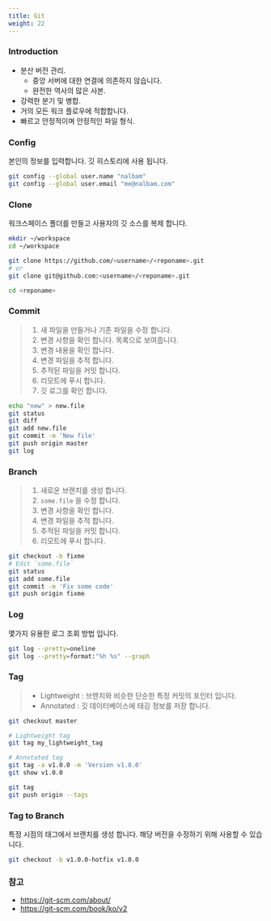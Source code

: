 ```yaml
---
title: Git
weight: 22
---
```


### Introduction

* 분산 버전 관리.
  * 중앙 서버에 대한 연결에 의존하지 않습니다.
  * 완전한 역사의 많은 사본.
* 강력한 분기 및 병합.
* 거의 모든 워크 플로우에 적합합니다.
* 빠르고 안정적이며 안정적인 파일 형식.

### Config

본인의 정보를 입력합니다. 깃 히스토리에 사용 됩니다.

```bash
git config --global user.name "nalbam"
git config --global user.email "me@nalbam.com"
```

### Clone

워크스페이스 폴더를 만들고 사용자의 깃 소스를 복제 합니다.

```bash
mkdir ~/workspace
cd ~/workspace

git clone https://github.com/<username>/<reponame>.git
# or
git clone git@github.com:<username>/<reponame>.git

cd <reponame>
```

### Commit

> 1. 새 파일을 만들거나 기존 파일을 수정 합니다.
> 1. 변경 사항을 확인 합니다. 목록으로 보여줍니다.
> 1. 변경 내용을 확인 합니다.
> 1. 변경 파일을 추적 합니다.
> 1. 추적된 파일을 커밋 합니다.
> 1. 리모트에 푸시 합니다.
> 1. 깃 로그를 확인 합니다.

```bash
echo "new" > new.file
git status
git diff
git add new.file
git commit -m 'New file'
git push origin master
git log
```

### Branch

> 1. 새로운 브랜치를 생성 합니다.
> 1. `some.file` 을 수정 합니다.
> 1. 변경 사항을 확인 합니다.
> 1. 변경 파일을 추적 합니다.
> 1. 추적된 파일을 커밋 합니다.
> 1. 리모트에 푸시 합니다.

```bash
git checkout -b fixme
# Edit `some.file`
git status
git add some.file
git commit -m 'Fix some code'
git push origin fixme
```

### Log

몇가지 유용한 로그 조회 방법 입니다.

```bash
git log --pretty=oneline
git log --pretty=format:"%h %s" --graph
```

### Tag

> * Lightweight : 브렌치와 비슷한 단순한 특정 커밋의 포인터 입니다.
> * Annotated : 깃 데이터베이스에 태깅 정보를 저장 합니다.

```bash
git checkout master

# Lightweight tag
git tag my_lightweight_tag

# Annotated tag
git tag -a v1.0.0 -m 'Version v1.0.0'
git show v1.0.0

git tag
git push origin --tags
```

### Tag to Branch

특정 시점의 태그에서 브랜치를 생성 합니다. 해당 버전을 수정하기 위해 사용할 수 있습니다.

```bash
git checkout -b v1.0.0-hotfix v1.0.0
```

### 참고

* <https://git-scm.com/about/>
* <https://git-scm.com/book/ko/v2>
